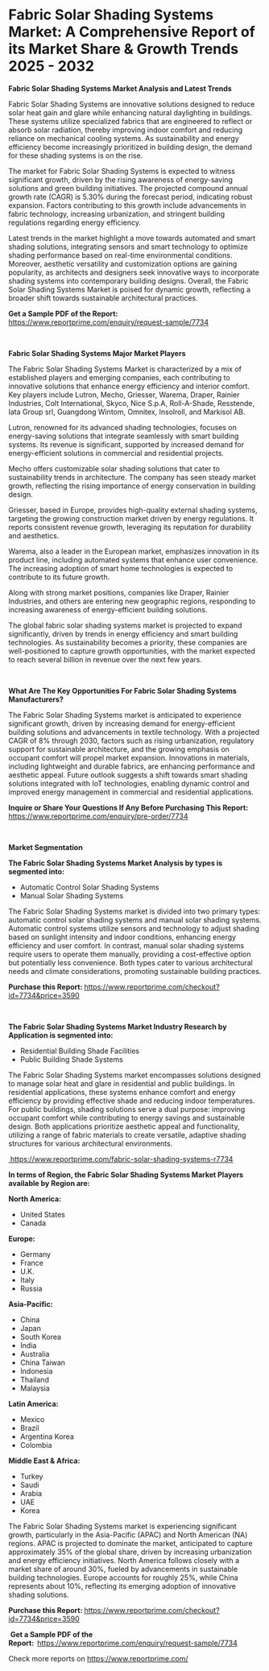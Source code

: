 <p><h1>Fabric Solar Shading Systems Market: A Comprehensive Report of its Market Share & Growth Trends 2025 - 2032</h1></p><p><strong>Fabric Solar Shading Systems Market Analysis and Latest Trends</strong></p>
<p><p>Fabric Solar Shading Systems are innovative solutions designed to reduce solar heat gain and glare while enhancing natural daylighting in buildings. These systems utilize specialized fabrics that are engineered to reflect or absorb solar radiation, thereby improving indoor comfort and reducing reliance on mechanical cooling systems. As sustainability and energy efficiency become increasingly prioritized in building design, the demand for these shading systems is on the rise.</p><p>The market for Fabric Solar Shading Systems is expected to witness significant growth, driven by the rising awareness of energy-saving solutions and green building initiatives. The projected compound annual growth rate (CAGR) is 5.30% during the forecast period, indicating robust expansion. Factors contributing to this growth include advancements in fabric technology, increasing urbanization, and stringent building regulations regarding energy efficiency.</p><p>Latest trends in the market highlight a move towards automated and smart shading solutions, integrating sensors and smart technology to optimize shading performance based on real-time environmental conditions. Moreover, aesthetic versatility and customization options are gaining popularity, as architects and designers seek innovative ways to incorporate shading systems into contemporary building designs. Overall, the Fabric Solar Shading Systems Market is poised for dynamic growth, reflecting a broader shift towards sustainable architectural practices.</p></p>
<p><strong>Get a Sample PDF of the Report:&nbsp;</strong> <a href="https://www.reportprime.com/enquiry/request-sample/7734?utm_campaign=1766&utm_medium=2&utm_source=Github&utm_content=ia&utm_term=19032025&utm_id=fabric-solar-shading-systems">https://www.reportprime.com/enquiry/request-sample/7734</a></p>
<p>&nbsp;</p>
<p><strong>Fabric Solar Shading Systems Major Market Players</strong></p>
<p><p>The Fabric Solar Shading Systems Market is characterized by a mix of established players and emerging companies, each contributing to innovative solutions that enhance energy efficiency and interior comfort. Key players include Lutron, Mecho, Griesser, Warema, Draper, Rainier Industries, Colt International, Skyco, Nice S.p.A, Roll-A-Shade, Resstende, Iata Group srl, Guangdong Wintom, Omnitex, Insolroll, and Markisol AB. </p><p>Lutron, renowned for its advanced shading technologies, focuses on energy-saving solutions that integrate seamlessly with smart building systems. Its revenue is significant, supported by increased demand for energy-efficient solutions in commercial and residential projects.</p><p>Mecho offers customizable solar shading solutions that cater to sustainability trends in architecture. The company has seen steady market growth, reflecting the rising importance of energy conservation in building design. </p><p>Griesser, based in Europe, provides high-quality external shading systems, targeting the growing construction market driven by energy regulations. It reports consistent revenue growth, leveraging its reputation for durability and aesthetics.</p><p>Warema, also a leader in the European market, emphasizes innovation in its product line, including automated systems that enhance user convenience. The increasing adoption of smart home technologies is expected to contribute to its future growth.</p><p>Along with strong market positions, companies like Draper, Rainier Industries, and others are entering new geographic regions, responding to increasing awareness of energy-efficient building solutions. </p><p>The global fabric solar shading systems market is projected to expand significantly, driven by trends in energy efficiency and smart building technologies. As sustainability becomes a priority, these companies are well-positioned to capture growth opportunities, with the market expected to reach several billion in revenue over the next few years.</p></p>
<p>&nbsp;</p>
<p><strong>What Are The Key Opportunities For Fabric Solar Shading Systems Manufacturers?</strong></p>
<p><p>The Fabric Solar Shading Systems market is anticipated to experience significant growth, driven by increasing demand for energy-efficient building solutions and advancements in textile technology. With a projected CAGR of 8% through 2030, factors such as rising urbanization, regulatory support for sustainable architecture, and the growing emphasis on occupant comfort will propel market expansion. Innovations in materials, including lightweight and durable fabrics, are enhancing performance and aesthetic appeal. Future outlook suggests a shift towards smart shading solutions integrated with IoT technologies, enabling dynamic control and improved energy management in commercial and residential applications.</p></p>
<p><strong>Inquire or Share Your Questions If Any Before Purchasing This Report:</strong> <a href="https://www.reportprime.com/enquiry/pre-order/7734?utm_campaign=1766&utm_medium=2&utm_source=Github&utm_content=ia&utm_term=19032025&utm_id=fabric-solar-shading-systems">https://www.reportprime.com/enquiry/pre-order/7734</a></p>
<p>&nbsp;</p>
<p><strong>Market Segmentation</strong></p>
<p><strong>The Fabric Solar Shading Systems Market Analysis by types is segmented into:</strong></p>
<p><ul><li>Automatic Control Solar Shading Systems</li><li>Manual Solar Shading Systems</li></ul></p>
<p><p>The Fabric Solar Shading Systems market is divided into two primary types: automatic control solar shading systems and manual solar shading systems. Automatic control systems utilize sensors and technology to adjust shading based on sunlight intensity and indoor conditions, enhancing energy efficiency and user comfort. In contrast, manual solar shading systems require users to operate them manually, providing a cost-effective option but potentially less convenience. Both types cater to various architectural needs and climate considerations, promoting sustainable building practices.</p></p>
<p><strong>Purchase this Report:&nbsp;</strong><a href="https://www.reportprime.com/checkout?id=7734&price=3590&utm_campaign=1766&utm_medium=2&utm_source=Github&utm_content=ia&utm_term=19032025&utm_id=fabric-solar-shading-systems">https://www.reportprime.com/checkout?id=7734&price=3590</a></p>
<p>&nbsp;</p>
<p><strong>The Fabric Solar Shading Systems Market Industry Research by Application is segmented into:</strong></p>
<p><ul><li>Residential Building Shade Facilities</li><li>Public Building Shade Systems</li></ul></p>
<p><p>The Fabric Solar Shading Systems market encompasses solutions designed to manage solar heat and glare in residential and public buildings. In residential applications, these systems enhance comfort and energy efficiency by providing effective shade and reducing indoor temperatures. For public buildings, shading solutions serve a dual purpose: improving occupant comfort while contributing to energy savings and sustainable design. Both applications prioritize aesthetic appeal and functionality, utilizing a range of fabric materials to create versatile, adaptive shading structures for various architectural environments.</p></p>
<p><a href="https://www.reportprime.com/fabric-solar-shading-systems-r7734?utm_campaign=1766&utm_medium=2&utm_source=Github&utm_content=ia&utm_term=19032025&utm_id=fabric-solar-shading-systems">&nbsp;https://www.reportprime.com/fabric-solar-shading-systems-r7734</a></p>
<p><strong>In terms of Region, the Fabric Solar Shading Systems Market Players available by Region are:</strong></p>
<p>
    <p> <strong> North America: </strong>
        <ul>
            <li>United States</li>
            <li>Canada</li>
        </ul>
        </p> 
    <p> <strong> Europe: </strong>
        <ul>
            <li>Germany</li>
            <li>France</li>
            <li>U.K.</li>
            <li>Italy</li>
            <li>Russia</li>
        </ul>
        </p> 
    <p> <strong> Asia-Pacific: </strong>
        <ul>
            <li>China</li>
            <li>Japan</li>
            <li>South Korea</li>
            <li>India</li>
            <li>Australia</li>
            <li>China Taiwan</li>
            <li>Indonesia</li>
            <li>Thailand</li>
            <li>Malaysia</li>
        </ul>
        </p> 
    <p> <strong> Latin America: </strong>
        <ul>
            <li>Mexico</li>
            <li>Brazil</li>
            <li>Argentina Korea</li>
            <li>Colombia</li>
        </ul>
        </p> 
    <p> <strong> Middle East & Africa: </strong>
        <ul>
            <li>Turkey</li>
            <li>Saudi</li>
            <li>Arabia</li>
            <li>UAE</li>
            <li>Korea</li>
        </ul>
    </p>
    </p>
<p><p>The Fabric Solar Shading Systems market is experiencing significant growth, particularly in the Asia-Pacific (APAC) and North American (NA) regions. APAC is projected to dominate the market, anticipated to capture approximately 35% of the global share, driven by increasing urbanization and energy efficiency initiatives. North America follows closely with a market share of around 30%, fueled by advancements in sustainable building technologies. Europe accounts for roughly 25%, while China represents about 10%, reflecting its emerging adoption of innovative shading solutions.</p></p>
<p><strong>Purchase this Report: </strong><a href="https://www.reportprime.com/checkout?id=7734&price=3590&utm_campaign=1766&utm_medium=2&utm_source=Github&utm_content=ia&utm_term=19032025&utm_id=fabric-solar-shading-systems">https://www.reportprime.com/checkout?id=7734&price=3590</a></p>
<p>&nbsp;<strong>Get a Sample PDF of the Report:&nbsp;&nbsp;</strong><a href="https://www.reportprime.com/enquiry/request-sample/7734?utm_campaign=1766&utm_medium=2&utm_source=Github&utm_content=ia&utm_term=19032025&utm_id=fabric-solar-shading-systems">https://www.reportprime.com/enquiry/request-sample/7734</a></p>
<p><strong></strong></p>
<p>Check more reports on <a href="https://www.reportprime.com/?utm_campaign=1766&utm_medium=2&utm_source=Github&utm_content=ia&utm_term=19032025&utm_id=fabric-solar-shading-systems">https://www.reportprime.com/</a></p>